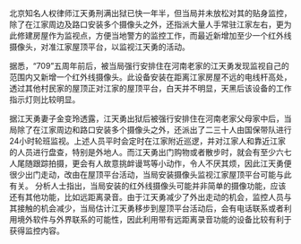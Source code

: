 北京知名人权律师江天勇刑满出狱已快一年半，但当局并未放松对其的贴身监控，除了在江家周边及路口安装多个摄像头之外，还指派大量人手常驻江家左右，更为此修建房屋作为监视点，方便当地警方的监控工作，而最近新增加至少一个红外线摄像头，对准江家屋顶平台，以监视江天勇的活动。

据悉，“709”五周年前后，被当局强行安排住在河南老家的江天勇发现监视自己的范围内又新增一个红外线摄像头。此设备安装在距离江家房屋不远的电线杆高处，透过其他村民家的屋顶正对江家的屋顶平台，白天并不明显，天黑后该设备的工作指示灯则比较明显。

据江天勇妻子金变玲透露，江天勇出狱后被强行安排住在河南老家父母家中后，当局除了在江家周边和路口安装多个摄像头之外，还派出了二三十人由国保带队进行24小时轮班监视。上述人员平时会定时在江家附近巡逻，并对江家人和靠近江家的人员进行盘查，特别是外地人。而江天勇出门购物或者散步时，就会有至少六七人尾随跟踪拍摄，更会有人故意挑衅谩骂等小动作，令人不厌其烦，因此江天勇便很少出门走动，改由在屋顶平台活动，当局安装摄像头监视江家屋顶平台可能与此有关。 分析人士指出，当局安装的红外线摄像头可能并非简单的摄像功能，应该还有其他功能，比如远距离录音。由于江天勇减少了外出走动的机会，监控人员与其接触的机会减少，当局估计江天勇移步到屋顶平台活动后，会有电话联系或者利用境外软件与外界联系的可能性，因此利用带有远距离录音功能的设备比较有利于获得监控内容。 
